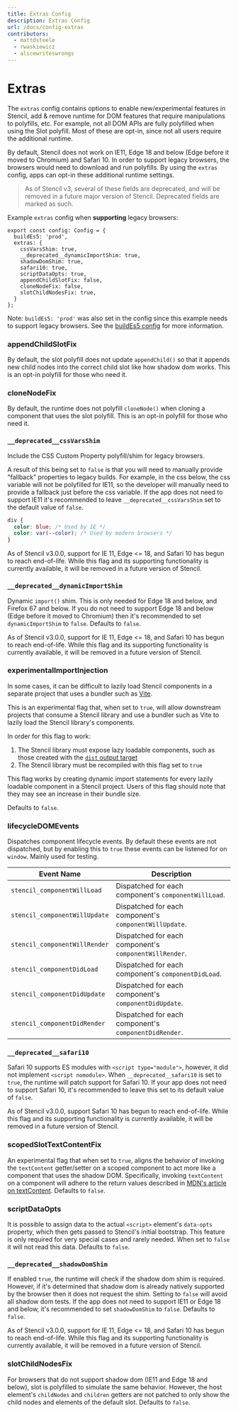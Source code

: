```yaml
---
title: Extras Config
description: Extras Config
url: /docs/config-extras
contributors:
  - mattdsteele
  - rwaskiewicz
  - alicewriteswrongs
---
```


# Extras

The `extras` config contains options to enable new/experimental features in
Stencil, add & remove runtime for DOM features that require manipulations to
polyfills, etc. For example, not all DOM APIs are fully polyfilled when using
the Slot polyfill. Most of these are opt-in, since not all users require the
additional runtime.

By default, Stencil does not work on IE11, Edge 18 and below (Edge before it
moved to Chromium) and Safari 10. In order to support legacy browsers, the
browsers would need to download and run polyfills. By using the `extras`
config, apps can opt-in these additional runtime settings.

> As of Stencil v3, several of these fields are deprecated, and will be removed in a future major version of Stencil.
> Deprecated fields are marked as such.

Example `extras` config when __supporting__ legacy browsers:

```tsx
export const config: Config = {
  buildEs5: 'prod',
  extras: {
    cssVarsShim: true,
    __deprecated__dynamicImportShim: true,
    shadowDomShim: true,
    safari10: true,
    scriptDataOpts: true,
    appendChildSlotFix: false,
    cloneNodeFix: false,
    slotChildNodesFix: true,
  }
};
```

Note: `buildEs5: 'prod'` was also set in the config since this example needs to support legacy browsers. See the [buildEs5 config](/docs/config#buildes5) for more information.

### appendChildSlotFix

By default, the slot polyfill does not update `appendChild()` so that it appends new child nodes into the correct child slot like how shadow dom works. This is an opt-in polyfill for those who need it.

### cloneNodeFix

By default, the runtime does not polyfill `cloneNode()` when cloning a component that uses the slot polyfill. This is an opt-in polyfill for those who need it.

### `__deprecated__cssVarsShim`

Include the CSS Custom Property polyfill/shim for legacy browsers.

A result of this being set to `false` is that you will need to manually provide
"fallback" properties to legacy builds. For example, in the css below, the css
variable will not be polyfilled for IE11, so the developer will manually need
to provide a fallback just before the css variable. If the app does not need to
support IE11 it's recommended to leave `__deprecated__cssVarsShim` set to the
default value of `false`.

```css
div {
  color: blue; /* Used by IE */
  color: var(--color); /* Used by modern browsers */
}
```

As of Stencil v3.0.0, support for IE 11, Edge <= 18, and Safari 10 has begun to
reach end-of-life. While this flag and its supporting functionality is
currently available, it will be removed in a future version of Stencil.

### `__deprecated__dynamicImportShim`

Dynamic `import()` shim. This is only needed for Edge 18 and below, and Firefox
67 and below. If you do not need to support Edge 18 and below (Edge before it
moved to Chromium) then it's recommended to set `dynamicImportShim` to `false`.
Defaults to `false`.

As of Stencil v3.0.0, support for IE 11, Edge <= 18, and Safari 10 has begun to
reach end-of-life. While this flag and its supporting functionality is
currently available, it will be removed in a future version of Stencil.

### experimentalImportInjection

In some cases, it can be difficult to lazily load Stencil components in a separate project that uses a bundler such as
[Vite](https://vitejs.dev/).

This is an experimental flag that, when set to `true`, will allow downstream projects that consume a Stencil library
and use a bundler such as Vite to lazily load the Stencil library's components.

In order for this flag to work:
1. The Stencil library must expose lazy loadable components, such as those created with the
[`dist` output target](/docs/distribution)
2. The Stencil library must be recompiled with this flag set to `true`

This flag works by creating dynamic import statements for every lazily loadable component in a Stencil project.
Users of this flag should note that they may see an increase in their bundle size.

Defaults to `false`.

### lifecycleDOMEvents

Dispatches component lifecycle events. By default these events are not dispatched, but by enabling this to `true` these events can be listened for on `window`. Mainly used for testing.

| Event Name                     | Description                                                    |
|--------------------------------|----------------------------------------------------------------|
| `stencil_componentWillLoad`    | Dispatched for each component's `componentWillLoad`. |
| `stencil_componentWillUpdate`  | Dispatched for each component's `componentWillUpdate`. |
| `stencil_componentWillRender`  | Dispatched for each component's `componentWillRender`. |
| `stencil_componentDidLoad`     | Dispatched for each component's `componentDidLoad`. |
| `stencil_componentDidUpdate`   | Dispatched for each component's `componentDidUpdate`. |
| `stencil_componentDidRender`   | Dispatched for each component's `componentDidRender`. |

### `__deprecated__safari10`

Safari 10 supports ES modules with `<script type="module">`, however, it did
not implement `<script nomodule>`. When `__deprecated__safari10` is set to
`true`, the runtime will patch support for Safari 10. If your app does not need
to support Safari 10, it's recommended to leave this set to its default value
of `false`.

As of Stencil v3.0.0, support Safari 10 has begun to reach end-of-life. While
this flag and its supporting functionality is currently available, it will be
removed in a future version of Stencil.

### scopedSlotTextContentFix

An experimental flag that when set to `true`, aligns the behavior of invoking the `textContent` getter/setter on a scoped component to act more like a component that uses the shadow DOM. Specifically, invoking `textContent` on a component will adhere to the return values described in [MDN's article on textContent](https://developer.mozilla.org/en-US/docs/Web/API/Node/textContent#description). Defaults to `false`.

### scriptDataOpts

It is possible to assign data to the actual `<script>` element's `data-opts` property, which then gets passed to Stencil's initial bootstrap. This feature is only required for very special cases and rarely needed. When set to `false` it will not read this data. Defaults to `false`.

### `__deprecated__shadowDomShim`

If enabled `true`, the runtime will check if the shadow dom shim is required.
However, if it's determined that shadow dom is already natively supported by
the browser then it does not request the shim. Setting to `false` will avoid
all shadow dom tests. If the app does not need to support IE11 or Edge 18 and
below, it's recommended to set `shadowDomShim` to `false`. Defaults to `false`.

As of Stencil v3.0.0, support for IE 11, Edge <= 18, and Safari 10 has begun to
reach end-of-life. While this flag and its supporting functionality is
currently available, it will be removed in a future version of Stencil.

### slotChildNodesFix

For browsers that do not support shadow dom (IE11 and Edge 18 and below), slot is polyfilled to simulate the same behavior. However, the host element's `childNodes` and `children` getters are not patched to only show the child nodes and elements of the default slot. Defaults to `false`.
